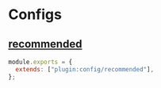 # Configs

## [recommended](https://github.com/tyankatsu0105/eslint-plugin-config-files/tree/master/lib/configs/recommended.ts)

```js
module.exports = {
  extends: ["plugin:config/recommended"],
};
```
